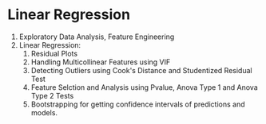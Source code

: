 # Linear Regression
1. Exploratory Data Analysis, Feature Engineering
2. Linear Regression:
   1. Residual Plots
   2. Handling Multicollinear Features using VIF
   3. Detecting Outliers using Cook's Distance and Studentized Residual Test
   4. Feature Selction and Analysis using Pvalue, Anova Type 1 and Anova Type 2 Tests
   5. Bootstrapping for getting confidence intervals of predictions and models.
   
